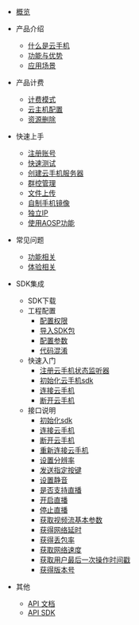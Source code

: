 * [概览](/uphone/README.md)
* 产品介绍   <!-- 以下是参考的目录模版，旨在建议产品文档应该包含的内容模块。实际章节划分可根据实际内容进行调整 -->
   * [什么是云手机](/uphone/_whatUphone.md)
   * [功能与优势](/uphone/_function.md)
   * [应用场景](/uphone/_application.md)

* 产品计费
   * [计费模式](/uphone/price.md#计费模式)
   * [云主机配置](/uphone/price.md#云手机服务器)
   * [资源删除](/uphone/price.md#退费规则)

* 快速上手
    * [注册账号](/uphone/guide.md#注册账号)
    * [快速测试](/uphone/guide.md#快速测试)
    * [创建云手机服务器](/uphone/guide.md#创建云手机服务器)
    * [群控管理](/uphone/guide.md#群控管理)
    * [文件上传](/uphone/guide.md#文件上传)
    * [自制手机镜像](/uphone/guide.md#自制镜像)
    * [独立IP](/uphone/guide.md#独立公网IP)
    * [使用AOSP功能](/uphone/_sysapplication.md)

* 常见问题
  * [功能相关](/uphone/FAQ.md#功能相关)
  * [体验相关](/uphone/FAQ.md#体验相关)
  
* SDK集成
  * SDK下载
  * 工程配置     
    * [配置权限](/uphone/sdk.md#配置权限)        
    * [导入SDK包](/uphone/sdk.md#导入SDK包)     
    * [配置参数](/uphone/sdk.md#配置参数)    
    * [代码混淆](/uphone/sdk.md#代码混淆)  
  * 快速入门 
    * [注册云手机状态监听器](/uphone/sdk.md#注册云手机状态监听器)  	
    * [初始化云手机sdk](/uphone/sdk.md#初始化云手机sdk)   	 
    * [连接云手机](/uphone/sdk.md#连接UPhone)       
    * [断开云手机](/uphone/sdk.md#断开UPhone)  
  * 接口说明   
    * [初始化sdk](/uphone/sdk.md#初始化sdk) 
    * [连接云手机](/uphone/sdk.md#连接云手机)  
    * [断开云手机](/uphone/sdk.md#断开云手机)      
    * [重新连接云手机](/uphone/sdk.md#重新连接云手机)      
    * [设置分辨率](/uphone/sdk.md#设置分辨率)         
    * [发送指定按键](/uphone/sdk.md#发送指定按键)       
    * [设置静音](/uphone/sdk.md#设置静音)     
    * [是否支持直播](/uphone/sdk.md#是否支持直播)    
    * [开启直播](/uphone/sdk.md#开启直播)    
    * [停止直播](/uphone/sdk.md#停止直播)    
    * [获取视频流基本参数](/uphone/sdk.md#获取视频流基本参数)    
    * [获得网络延时](/uphone/sdk.md#获得网络延时)  
    * [获得丢包率](/uphone/sdk.md#获得丢包率)     
    * [获取网络速度](/uphone/sdk.md#获取网络速度)    
    * [获取用户最后一次操作时间戳](/uphone/sdk.md#获取用户最后一次操作时间戳)     
    * [获得版本号](/uphone/sdk.md#获得版本号)
    
* 其他
  * [API 文档](https://cms-docs.ucloudadmin.com/api/uphone-api/README)
  * [API SDK](https://cms-docs.ucloudadmin.com/tools)
